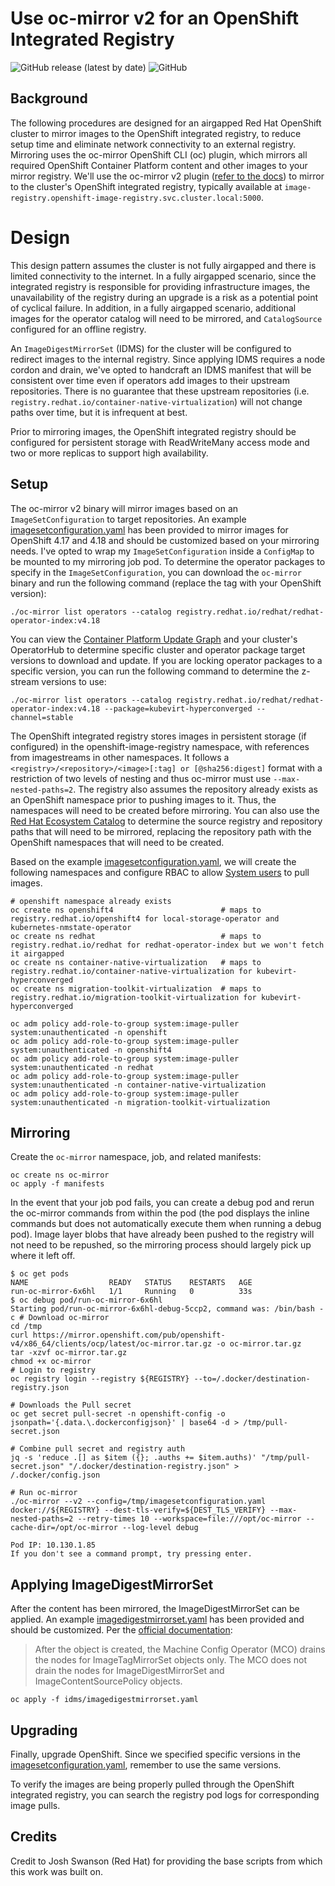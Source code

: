 # Use oc-mirror v2 for an OpenShift Integrated Registry

![GitHub release (latest by date)](https://img.shields.io/github/v/release/kevchu3/oc-mirror-v2-integrated-registry?color=blue&style=plastic)
![GitHub](https://img.shields.io/github/license/kevchu3/oc-mirror-v2-integrated-registry?color=blue&style=plastic)

## Background

The following procedures are designed for an airgapped Red Hat OpenShift cluster to mirror images to the OpenShift integrated registry, to reduce setup time and eliminate network connectivity to an external registry.  Mirroring uses the oc-mirror OpenShift CLI (oc) plugin, which mirrors all required OpenShift Container Platform content and other images to your mirror registry.  We'll use the oc-mirror v2 plugin ([refer to the docs](https://docs.redhat.com/en/documentation/openshift_container_platform/4.18/html/disconnected_environments/mirroring-in-disconnected-environments#about-installing-oc-mirror-v2)) to mirror to the cluster's OpenShift integrated registry, typically available at `image-registry.openshift-image-registry.svc.cluster.local:5000`.

# Design

This design pattern assumes the cluster is not fully airgapped and there is limited connectivity to the internet.  In a fully airgapped scenario, since the integrated registry is responsible for providing infrastructure images, the unavailability of the registry during an upgrade is a risk as a potential point of cyclical failure.  In addition, in a fully airgapped scenario, additional images for the operator catalog will need to be mirrored, and `CatalogSource` configured for an offline registry.

An `ImageDigestMirrorSet` (IDMS) for the cluster will be configured to redirect images to the internal registry.  Since applying IDMS requires a node cordon and drain, we've opted to handcraft an IDMS manifest that will be consistent over time even if operators add images to their upstream repositories.  There is no guarantee that these upstream repositories (i.e. `registry.redhat.io/container-native-virtualization`) will not change paths over time, but it is infrequent at best.

Prior to mirroring images, the OpenShift integrated registry should be configured for persistent storage with ReadWriteMany access mode and two or more replicas to support high availability.

## Setup

The oc-mirror v2 binary will mirror images based on an `ImageSetConfiguration` to target repositories.  An example [imagesetconfiguration.yaml](manifests/imagesetconfiguration.yaml) has been provided to mirror images for OpenShift 4.17 and 4.18 and should be customized based on your mirroring needs.  I've opted to wrap my `ImageSetConfiguration` inside a `ConfigMap` to be mounted to my mirroring job pod.  To determine the operator packages to specify in the `ImageSetConfiguration`, you can download the `oc-mirror` binary and run the following command (replace the tag with your OpenShift version):
```
./oc-mirror list operators --catalog registry.redhat.io/redhat/redhat-operator-index:v4.18
```

You can view the [Container Platform Update Graph](https://access.redhat.com/labs/ocpupgradegraph/update_path) and your cluster's OperatorHub to determine specific cluster and operator package target versions to download and update.  If you are locking operator packages to a specific version, you can run the following command to determine the z-stream versions to use:

```
./oc-mirror list operators --catalog registry.redhat.io/redhat/redhat-operator-index:v4.18 --package=kubevirt-hyperconverged --channel=stable
```

The OpenShift integrated registry stores images in persistent storage (if configured) in the openshift-image-registry namespace, with references from imagestreams in other namespaces.  It follows a `<registry>/<repository>/<image>[:tag] or [@sha256:digest]` format with a restriction of two levels of nesting and thus oc-mirror must use `--max-nested-paths=2`.  The registry also assumes the repository already exists as an OpenShift namespace prior to pushing images to it.  Thus, the namespaces will need to be created before mirroring.  You can also use the [Red Hat Ecosystem Catalog](https://catalog.redhat.com/software/containers/explore) to determine the source registry and repository paths that will need to be mirrored, replacing the repository path with the OpenShift namespaces that will need to be created.

Based on the example [imagesetconfiguration.yaml](manifests/imagesetconfiguration.yaml), we will create the following namespaces and configure RBAC to allow [System users](https://docs.redhat.com/en/documentation/openshift_container_platform/4.18/html/authentication_and_authorization/understanding-authentication#rbac-users_understanding-authentication) to pull images.

```
# openshift namespace already exists
oc create ns openshift4                        # maps to registry.redhat.io/openshift4 for local-storage-operator and kubernetes-nmstate-operator
oc create ns redhat                            # maps to registry.redhat.io/redhat for redhat-operator-index but we won't fetch it airgapped
oc create ns container-native-virtualization   # maps to registry.redhat.io/container-native-virtualization for kubevirt-hyperconverged
oc create ns migration-toolkit-virtualization  # maps to registry.redhat.io/migration-toolkit-virtualization for kubevirt-hyperconverged

oc adm policy add-role-to-group system:image-puller system:unauthenticated -n openshift
oc adm policy add-role-to-group system:image-puller system:unauthenticated -n openshift4
oc adm policy add-role-to-group system:image-puller system:unauthenticated -n redhat
oc adm policy add-role-to-group system:image-puller system:unauthenticated -n container-native-virtualization
oc adm policy add-role-to-group system:image-puller system:unauthenticated -n migration-toolkit-virtualization
```

## Mirroring

Create the `oc-mirror` namespace, job, and related manifests:
```
oc create ns oc-mirror
oc apply -f manifests
```

In the event that your job pod fails, you can create a debug pod and rerun the oc-mirror commands from within the pod (the pod displays the inline commands but does not automatically execute them when running a debug pod).  Image layer blobs that have already been pushed to the registry will not need to be repushed, so the mirroring process should largely pick up where it left off.

```
$ oc get pods
NAME                  READY   STATUS    RESTARTS   AGE
run-oc-mirror-6x6hl   1/1     Running   0          33s
$ oc debug pod/run-oc-mirror-6x6hl
Starting pod/run-oc-mirror-6x6hl-debug-5ccp2, command was: /bin/bash -c # Download oc-mirror
cd /tmp
curl https://mirror.openshift.com/pub/openshift-v4/x86_64/clients/ocp/latest/oc-mirror.tar.gz -o oc-mirror.tar.gz
tar -xzvf oc-mirror.tar.gz
chmod +x oc-mirror
# Login to registry
oc registry login --registry ${REGISTRY} --to=/.docker/destination-registry.json

# Downloads the Pull secret
oc get secret pull-secret -n openshift-config -o jsonpath='{.data.\.dockerconfigjson}' | base64 -d > /tmp/pull-secret.json

# Combine pull secret and registry auth
jq -s 'reduce .[] as $item ({}; .auths += $item.auths)' "/tmp/pull-secret.json" "/.docker/destination-registry.json" > /.docker/config.json

# Run oc-mirror
./oc-mirror --v2 --config=/tmp/imagesetconfiguration.yaml docker://${REGISTRY} --dest-tls-verify=${DEST_TLS_VERIFY} --max-nested-paths=2 --retry-times 10 --workspace=file:///opt/oc-mirror --cache-dir=/opt/oc-mirror --log-level debug

Pod IP: 10.130.1.85
If you don't see a command prompt, try pressing enter.
```

## Applying ImageDigestMirrorSet

After the content has been mirrored, the ImageDigestMirrorSet can be applied.  An example [imagedigestmirrorset.yaml](idms/imagedigestmirrorset.yaml) has been provided and should be customized.  Per the [official documentation](https://docs.redhat.com/en/documentation/openshift_container_platform/4.18/html/images/image-configuration#images-configuration-registry-mirror-configuring_image-configuration):
> After the object is created, the Machine Config Operator (MCO) drains the nodes for ImageTagMirrorSet objects only. The MCO does not drain the nodes for ImageDigestMirrorSet and ImageContentSourcePolicy objects.

```
oc apply -f idms/imagedigestmirrorset.yaml
```

## Upgrading

Finally, upgrade OpenShift.  Since we specified specific versions in the [imagesetconfiguration.yaml](manifests/imagesetconfiguration.yaml), remember to use the same versions.

To verify the images are being properly pulled through the OpenShift integrated registry, you can search the registry pod logs for corresponding image pulls.

## Credits

Credit to Josh Swanson (Red Hat) for providing the base scripts from which this work was built on.
